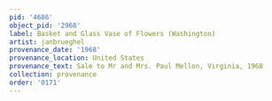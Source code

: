 ```yaml
---
pid: '4686'
object_pid: '2968'
label: Basket and Glass Vase of Flowers (Washington)
artist: janbrueghel
provenance_date: '1968'
provenance_location: United States
provenance_text: Sale to Mr and Mrs. Paul Mellon, Virginia, 1968
collection: provenance
order: '0171'
---
```

